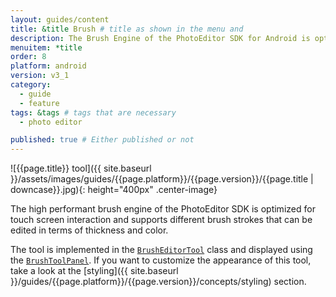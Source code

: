 ```yaml
---
layout: guides/content
title: &title Brush # title as shown in the menu and 
description: The Brush Engine of the PhotoEditor SDK for Android is optimized for touch screen interaction and supports various brush strokes, thicknesses, and colors.
menuitem: *title
order: 8
platform: android
version: v3_1
category: 
  - guide
  - feature
tags: &tags # tags that are necessary
  - photo editor 

published: true # Either published or not 
---
```


![{{page.title}} tool]({{ site.baseurl }}/assets/images/guides/{{page.platform}}/{{page.version}}/{{page.title | downcase}}.jpg){: height="400px" .center-image}

The high performant brush engine of the PhotoEditor SDK is optimized for touch screen interaction and supports different brush strokes that can be edited in terms of thickness and color.

The tool is implemented in the [`BrushEditorTool`]({{site.baseurl}}/apidocs/{{page.platform}}/{{page.version}}/ly/img/android/sdk/tools/BrushEditorTool.html) class and displayed using the [`BrushToolPanel`]({{site.baseurl}}/apidocs/{{page.platform}}/{{page.version}}/ly/img/android/ui/panels/BrushToolPanel.html). If you want to customize the appearance of this tool, take a look at the [styling]({{ site.baseurl }}/guides/{{page.platform}}/{{page.version}}/concepts/styling) section.
